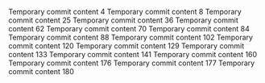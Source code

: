 Temporary commit content 4
Temporary commit content 8
Temporary commit content 25
Temporary commit content 36
Temporary commit content 62
Temporary commit content 70
Temporary commit content 84
Temporary commit content 88
Temporary commit content 102
Temporary commit content 120
Temporary commit content 129
Temporary commit content 133
Temporary commit content 141
Temporary commit content 160
Temporary commit content 176
Temporary commit content 177
Temporary commit content 180
